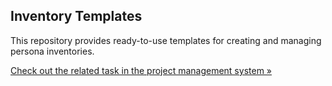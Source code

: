 ## Inventory Templates

This repository provides ready-to-use templates for creating and managing persona inventories.

[Check out the related task in the project management system »](https://project.veen.world/projects/cymais/work_packages/80/activity)
